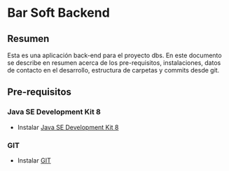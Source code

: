 # Bar Soft Backend

## Resumen

Esta es una aplicación back-end para el proyecto dbs. En este documento
se describe en resumen acerca de los pre-requisitos, instalaciones, datos de contacto
en el desarrollo, estructura de carpetas y commits desde git.


## Pre-requisitos

### Java SE Development Kit 8

- Instalar [Java SE Development Kit 8](http://www.oracle.com/technetwork/java/javase/downloads/jdk8-downloads-2133151.html)

### GIT

- Instalar [GIT](https://git-scm.com/)
